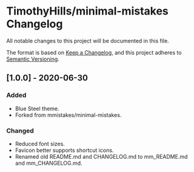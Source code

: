 # TimothyHills/minimal-mistakes Changelog

All notable changes to this project will be documented in this file.

The format is based on [Keep a Changelog](https://keepachangelog.com/en/1.0.0/), and this project adheres to [Semantic Versioning](https://semver.org/spec/v2.0.0.html).

## [1.0.0] - 2020-06-30

### Added

- Blue Steel theme.
- Forked from mmistakes/minimal-mistakes.

### Changed

- Reduced font sizes.
- Favicon better supports shortcut icons.
- Renamed old README.md and CHANGELOG.md to mm_README.md and mm_CHANGELOG.md.
